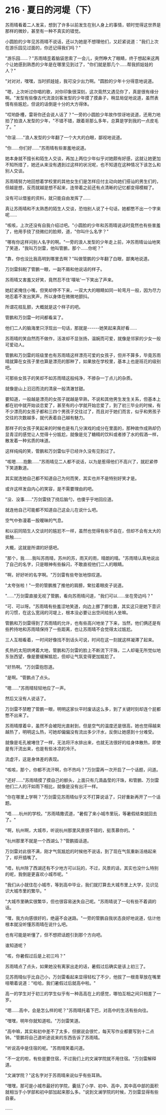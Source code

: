 <link rel="stylesheet" href="../styles/text.css" />
<h1>216 · 夏日的河堤（下）</h1>

苏雨晴看着二人发呆，想到了许多以前发生在别人身上的事情，顿时觉得这世界是那样的微妙，甚至有一种不真实的错觉。

小圆脸的少年见苏雨晴不说话，还以为她是不想理他们，又赶紧说道："我们上次在游乐园见过面的，你还记得我们吗？"

"游乐园......？"苏雨晴歪着脑袋思索了一会儿，突然睁大了眼睛，终于想起来这两个让她感到熟悉的少年是在哪里见到过了，"你们就是那几个......帮我抓娃娃的人？"

"对对对，嘿嘿，当时抓娃娃，我可没少出力啊。"圆脸的少年十分得意地说道。

"嗯，上次听过你唱的歌，对你印象很深刻，这次竟然又遇见你了，真是很有缘分啊。"发型有些像古代流浪剑客发型的少年摸了摸鼻子，稍显局促地说道，虽然表情有些尴尬，但说的话倒是十分的大方得体。

"哎哟卧槽，雷哥你还会说人话了？"一旁的小圆脸少年故作惊讶地说道，还用力地拍了拍浪人发型的少年，"不错不错，跟着哥那么多年，总算是学到我的一点皮毛了。"

"你滚......"浪人发型的少年翻了一个大大的白眼，鄙视地说道。

"你......你们好......"苏雨晴有些害羞地说道。

她本身就不擅长和陌生人交谈，再加上两位少年似乎对她颇有好感，这就让她更加不知所措了，她还从来没有遇到过这样的状况呢，也不知道在这种情况下该怎么和别人交谈。

苏雨晴努力地回想着学校里的其他女生们是怎样应付主动向她们搭讪的男生们的，但越是想，反而就越是想不起来，连带着之前还有点清晰的记忆都变得模糊了。

没有可以借鉴的资料，就只能自由发挥了......

真让苏雨晴和不太熟悉的陌生人交谈，恐怕别人说了十句话，她都憋不出一个字来呢......

"咳咳，上次还没有自我介绍过吧。"小圆脸的少年和苏雨晴说话时竟然也有些害羞了，他用手挠了挠微红的脸颊，道，"你叫什么名字？"

"哪有你这样问别人名字的啊。"一旁的浪人发型的少年走上前，冲苏雨晴讪讪地笑了笑道，"我叫万剑雷，他叫管鹏，那个......你呢？"

"靠，你也没比我高明到哪里去啊？"叫做管鹏的少年翻了白眼，鄙夷地说道。

万剑雷斜睨了管鹏一眼，一副不屑和他说话的样子。

苏雨晴又害羞又好笑，竟然忍不住'噗呲'一下笑出了声来。

她赶紧掩住小嘴，但笑却停不下来，一双大大的眼睛如同一轮弯月一般，因为尽力地忍着不发出笑声，所以身体在微微地颤抖。

所谓花枝乱颤，大概就是这个样子的吧。

管鹏和万剑雷一时间都看呆了。

他们二人的脑海里只浮现出一句话，那就是------她笑起来真好看......

苏雨晴的笑自然而不做作，活泼却不显张扬，温婉而可爱，就像是邻家的少女一般可爱动人。

管鹏和万剑雷的班级里也有苏雨晴这样漂亮可爱的女孩子，但并不算多，毕竟苏雨晴就算在女孩子里也算是漂亮的那种了，如果放在学校里，基本上也是班花的级别吧。

可那些女孩子的笑却不如苏雨晴这般纯净，不掺杂一丁点儿的杂质。

就像是山上汩汩而流的清泉一般清澈甘甜。

要知道，一般越是漂亮的女孩子就越是早熟，不说和其他男生发生关系，但基本上都在初中就开始谈恋爱了，甚至有的小学就开始恋爱了，到了初三毕业的时候，有不少漂亮的女孩子都和三四个男孩子交往过了，而且对于她们而言，似乎和男孩子交往的次数越多，就代表着自己越有魅力。

那样子的女孩子笑起来的时候也是有几分演戏的成分在里面的，那种故作成熟却仍显青涩的感觉让人觉得十分尴尬，就像是兑了糖精的饮料或者掺了水的假酒一样，散发着一种劣质的味道。

这样纯纯的笑，管鹏和万剑雷似乎已经许久没有见到过了。

"咳嗯......抱歉......"苏雨晴见二人都不说话，以为是惹得他们不高兴了，就赶紧停下笑道歉道。

其实就连她自己都不知道自己为何而笑，其实也并不是特别好笑才是。

或许这样发自内心的笑容，是不需要理由的吧。

"没、没事......"万剑雷挠了挠后脑勺，也傻乎乎地回应道。

就连他自己可能都不知道自己这会儿在说什么吧。

空气中弥漫着一股暧昧的气息。

和以前同陌生人交谈时的尴尬不一样，虽然也觉得有些不自在，但却不会有太大的抵触......

大概，这就是所谓的好感吧。

"那个，我......我叫苏雨晴，苏州的苏，雨天的雨，晴朗的晴。"苏雨晴认真地说出了自己的名字，只是眼神有些躲闪，不敢直视他们二人的眼睛。

"啊，好好听的名字啊。"万剑雷有些夸张地惊叹道。

"太夸张啦！"一旁的管鹏推了推他的肩膀，耷拉着眼皮子说道。

"......"万剑雷直接无视了管鹏，看向苏雨晴问道，"我们可以......坐在旁边吗？"

"可、可以呀。"苏雨晴有些羞涩地笑道，向边上挪了挪位置，其实这只是她下意识的习惯，在这么宽阔的河堤上，根本没必要让出空间给别人坐嘛。

管鹏和万剑雷得到了苏雨晴的允许，也有些高兴地坐了下来，当然，他们俩还是有些矜持地和苏雨晴保持了一些距离，也让苏雨晴不会觉得太过尴尬。

三人互相看着，一时间好像找不到话头可说，时间在这一刻就这样凝滞了起来。

炙热的太阳烘烤着大地，管鹏和万剑雷的脸上不断流下汗珠，二人却毫无所觉似地东张西望，像是要缓解尴尬，但却让气氛变得更加尴尬了。

"好热啊。"万剑雷抱怨道。

"是啊。"管鹏点了点头。

"嗯......"苏雨晴轻轻地应了一声。

然后又没有人说话了。

万剑雷不禁瞪了管鹏一眼，明明这家伙平时废话这么多，到了关键时刻却连个屁都憋不出来了。

苏雨晴撑着伞，虽然不会被阳光直射到，但是空气的温度还是很高，她也觉得越来越热了，明明这么热，可她却偏偏没有流出多少汗水，反倒让她感到十分难受。

就像是毛孔被堵住了一样，无法将汗水排出来，也就无法很好的给身体散热，即使是有汗流出来，也是有些冰凉的冷汗。

流虚汗，这是身体差的表现。

"咳咳，那个，你都不流汗啊，你不热吗？"万剑雷再一次开启了一个话题，问道。

"还好......"苏雨晴摸了摸自己的额头，上面只有几滴晶莹的汗珠，和管鹏、万剑雷他们二人的汗如雨下相比，就像是没有出汗一样。

"你在哪里上学啊？"万剑雷见苏雨晴似乎又不打算说话了，只好重新再开了一个话题。

"唔......杭州的学校。"苏雨晴撒谎道，"暑假了来小城市里玩，等暑假结束就回去了。"

"啊，杭州啊，大城市，听说杭州那里风景很不错的，挺羡慕你的。"

"杭州那里不就是一个西湖么？"管鹏插话道。

万剑雷对此很不满，刚才气氛尴尬的时候他不说话，到了现在气氛重新活络起来了，却开插嘴了。

"唔，杭州除了西湖还有不少地方可以玩的，不过，风景的话，其实也没什么特别的呢，我倒是更喜欢小城市呢。"

"我们从小就住在小城市，等到高中毕业，我们就打算去大城市里上大学，见识见识大城市里的繁华。"

"大城市里确实很繁华，但也很容易迷失自己呢。"苏雨晴说了一句有些不着调的话。

"嘿，我方向感很好的，绝逼不会迷路。"一旁的管鹏自我状态良好地说道，估计他根本就没听懂苏雨晴在说什么吧。

也有可能是听懂了，但不想把话题引到那个方向吧。

谁知道呢？

"咳，你暑假过后是上初三吗？"

苏雨晴点了点头，如果她没有离家出走的话，暑假过后确实是该上初三了。

见苏雨晴似乎比自己小，万剑雷看起来显得轻松了不少，他拔了一根青草放在嘴里咀嚼着说道："哈哈，我们暑假过后就高中啦。"

高一的学生对于初三的学生似乎有一种高高在上的感觉，哪怕互相之间只相差了一岁。

"嗯......高中，会是怎么样的呢？"苏雨晴托着下巴，对高中的生活有些向往。

"嘿嘿，明年你就知道啦。"万剑雷笑道。

"高中嘛，其实和初中差不了太多，但据说会很忙，每天写作业都要写到十二点钟。"管鹏将自己道听途说来的东西告诉了苏雨晴。

"听说高中是住宿的呢。"苏雨晴笑着问道。

"不一定的啦，有些是要住宿，不过我们上的文澜学院就不用住宿。"万剑雷解释道。

"文澜学院？"这名字对于苏雨晴来说似乎有些耳熟。

"嘿嘿，那可是小城市最好的学院，囊括了小学、初中、高中，其中高中部的面积就相当于小学部和初中部加起来那么多。"说到文澜学院的时候，万剑雷显得有些自豪。

......
